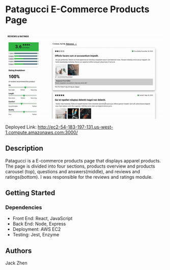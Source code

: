 # Patagucci E-Commerce Products Page

![demo gif](./FEC_demo.gif)

Deployed Link: http://ec2-54-183-197-131.us-west-1.compute.amazonaws.com:3000/

## Description

Patagucci is a E-commerce products page that displays apparel products. The page is divided into four sections, products overview and products carousel (top), questions and answers(middle), and reviews and ratings(bottom). I was responsible for the reviews and ratings module.

## Getting Started

### Dependencies

* Front End: React, JavaScript
* Back End: Node, Express
* Deployment: AWS EC2
* Testing: Jest, Enzyme

## Authors

Jack Zhen
